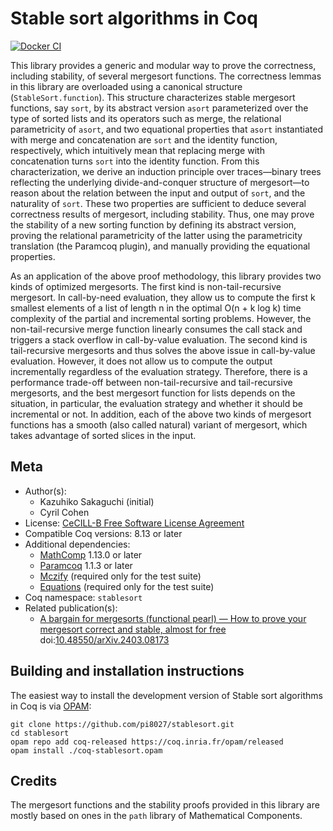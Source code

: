 <!---
This file was generated from `meta.yml`, please do not edit manually.
Follow the instructions on https://github.com/coq-community/templates to regenerate.
--->
# Stable sort algorithms in Coq

[![Docker CI][docker-action-shield]][docker-action-link]

[docker-action-shield]: https://github.com/pi8027/stablesort/actions/workflows/docker-action.yml/badge.svg?branch=master
[docker-action-link]: https://github.com/pi8027/stablesort/actions/workflows/docker-action.yml




This library provides a generic and modular way to prove the correctness,
including stability, of several mergesort functions. The correctness lemmas in
this library are overloaded using a canonical structure
(`StableSort.function`). This structure characterizes stable mergesort
functions, say `sort`, by its abstract version `asort` parameterized over the
type of sorted lists and its operators such as merge, the relational
parametricity of `asort`, and two equational properties that `asort`
instantiated with merge and concatenation are `sort` and the identity
function, respectively, which intuitively mean that replacing merge with
concatenation turns `sort` into the identity function.
From this characterization, we derive an induction principle over
traces—binary trees reflecting the underlying divide-and-conquer structure of
mergesort—to reason about the relation between the input and output of
`sort`, and the naturality of `sort`. These two properties are sufficient to
deduce several correctness results of mergesort, including stability. Thus,
one may prove the stability of a new sorting function by defining its abstract
version, proving the relational parametricity of the latter using the
parametricity translation (the Paramcoq plugin), and manually providing the
equational properties.

As an application of the above proof methodology, this library provides two
kinds of optimized mergesorts.
The first kind is non-tail-recursive mergesort. In call-by-need evaluation,
they allow us to compute the first k smallest elements of a list of length n
in the optimal O(n + k log k) time complexity of the partial and incremental
sorting problems. However, the non-tail-recursive merge function linearly
consumes the call stack and triggers a stack overflow in call-by-value
evaluation.
The second kind is tail-recursive mergesorts and thus solves the above issue
in call-by-value evaluation. However, it does not allow us to compute the
output incrementally regardless of the evaluation strategy.
Therefore, there is a performance trade-off between non-tail-recursive and
tail-recursive mergesorts, and the best mergesort function for lists depends
on the situation, in particular, the evaluation strategy and whether it should
be incremental or not.
In addition, each of the above two kinds of mergesort functions has a smooth
(also called natural) variant of mergesort, which takes advantage of sorted
slices in the input.

## Meta

- Author(s):
  - Kazuhiko Sakaguchi (initial)
  - Cyril Cohen
- License: [CeCILL-B Free Software License Agreement](CeCILL-B)
- Compatible Coq versions: 8.13 or later
- Additional dependencies:
  - [MathComp](https://math-comp.github.io) 1.13.0 or later
  - [Paramcoq](https://github.com/coq-community/paramcoq) 1.1.3 or later
  - [Mczify](https://github.com/math-comp/mczify) (required only for the test suite)
  - [Equations](https://github.com/mattam82/Coq-Equations) (required only for the test suite)
- Coq namespace: `stablesort`
- Related publication(s):
  - [A bargain for mergesorts (functional pearl) — How to prove your mergesort correct and stable, almost for free](https://arxiv.org/abs/2403.08173) doi:[10.48550/arXiv.2403.08173](https://doi.org/10.48550/arXiv.2403.08173)

## Building and installation instructions
The easiest way to install the development version of Stable sort algorithms in Coq
is via [OPAM](https://opam.ocaml.org/doc/Install.html):
``` shell
git clone https://github.com/pi8027/stablesort.git
cd stablesort
opam repo add coq-released https://coq.inria.fr/opam/released
opam install ./coq-stablesort.opam
```

## Credits
The mergesort functions and the stability proofs provided in this library are
mostly based on ones in the `path` library of Mathematical Components.
